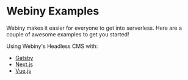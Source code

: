 # Webiny Examples

Webiny makes it easier for everyone to get into serverless. Here are a couple of awesome examples to get you started!

Using Webiny's Headless CMS with:
- [Gatsby](https://github.com/webiny/webiny-examples/blob/master/headlesscms-gatsby)
- [Next.js](https://github.com/webiny/webiny-examples/blob/master/headlesscms-nextjs)
- [Vue.js](https://github.com/webiny/webiny-examples/blob/master/headlesscms-vuejs)
